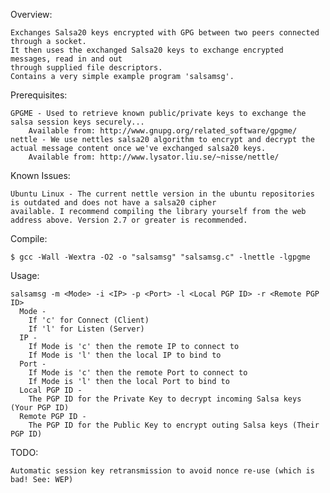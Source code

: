 Overview:

    Exchanges Salsa20 keys encrypted with GPG between two peers connected through a socket.
    It then uses the exchanged Salsa20 keys to exchange encrypted messages, read in and out
    through supplied file descriptors.
    Contains a very simple example program 'salsamsg'.
    
Prerequisites:

    GPGME - Used to retrieve known public/private keys to exchange the salsa session keys securely...
        Available from: http://www.gnupg.org/related_software/gpgme/
    nettle - We use nettles salsa20 algorithm to encrypt and decrypt the actual message content once we've exchanged salsa20 keys.
        Available from: http://www.lysator.liu.se/~nisse/nettle/
    
Known Issues:

    Ubuntu Linux - The current nettle version in the ubuntu repositories is outdated and does not have a salsa20 cipher
    available. I recommend compiling the library yourself from the web address above. Version 2.7 or greater is recommended.
    
Compile:

    $ gcc -Wall -Wextra -O2 -o "salsamsg" "salsamsg.c" -lnettle -lgpgme
      
Usage:

    salsamsg -m <Mode> -i <IP> -p <Port> -l <Local PGP ID> -r <Remote PGP ID>
      Mode -
        If 'c' for Connect (Client)
        If 'l' for Listen (Server)
      IP -
        If Mode is 'c' then the remote IP to connect to
        If Mode is 'l' then the local IP to bind to
      Port -
        If Mode is 'c' then the remote Port to connect to
        If Mode is 'l' then the local Port to bind to
      Local PGP ID -
        The PGP ID for the Private Key to decrypt incoming Salsa keys (Your PGP ID)
      Remote PGP ID -
        The PGP ID for the Public Key to encrypt outing Salsa keys (Their PGP ID)

TODO:

    Automatic session key retransmission to avoid nonce re-use (which is bad! See: WEP)
